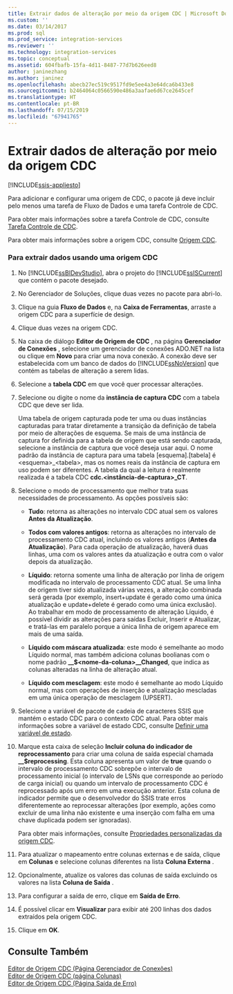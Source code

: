 ```yaml
---
title: Extrair dados de alteração por meio da origem CDC | Microsoft Docs
ms.custom: ''
ms.date: 03/14/2017
ms.prod: sql
ms.prod_service: integration-services
ms.reviewer: ''
ms.technology: integration-services
ms.topic: conceptual
ms.assetid: 604fbafb-15fa-4d11-8487-77d7b626eed8
author: janinezhang
ms.author: janinez
ms.openlocfilehash: abecb27ec519c9517fd9e5ee4a3e64dca6b433e8
ms.sourcegitcommit: b2464064c0566590e486a3aafae6d67ce2645cef
ms.translationtype: HT
ms.contentlocale: pt-BR
ms.lasthandoff: 07/15/2019
ms.locfileid: "67941765"
---
```

# <a name="extract-change-data-using-the-cdc-source"></a>Extrair dados de alteração por meio da origem CDC

[!INCLUDE[ssis-appliesto](../../includes/ssis-appliesto-ssvrpluslinux-asdb-asdw-xxx.md)]


  Para adicionar e configurar uma origem de CDC, o pacote já deve incluir pelo menos uma tarefa de Fluxo de Dados e uma tarefa Controle de CDC.  
  
 Para obter mais informações sobre a tarefa Controle de CDC, consulte [Tarefa Controle de CDC](../../integration-services/control-flow/cdc-control-task.md).  
  
 Para obter mais informações sobre a origem CDC, consulte [Origem CDC](../../integration-services/data-flow/cdc-source.md).  
  
### <a name="to-extract-change-data-using-a-cdc-source"></a>Para extrair dados usando uma origem CDC  
  
1.  No [!INCLUDE[ssBIDevStudio](../../includes/ssbidevstudio-md.md)], abra o projeto do [!INCLUDE[ssISCurrent](../../includes/ssiscurrent-md.md)] que contém o pacote desejado.  
  
2.  No Gerenciador de Soluções, clique duas vezes no pacote para abri-lo.  
  
3.  Clique na guia **Fluxo de Dados** e, na **Caixa de Ferramentas**, arraste a origem CDC para a superfície de design.  
  
4.  Clique duas vezes na origem CDC.  
  
5.  Na caixa de diálogo **Editor de Origem de CDC** , na página **Gerenciador de Conexões** , selecione um gerenciador de conexões ADO.NET na lista ou clique em **Novo** para criar uma nova conexão. A conexão deve ser estabelecida com um banco de dados do [!INCLUDE[ssNoVersion](../../includes/ssnoversion-md.md)] que contém as tabelas de alteração a serem lidas.  
  
6.  Selecione a **tabela CDC** em que você quer processar alterações.  
  
7.  Selecione ou digite o nome da **instância de captura CDC** com a tabela CDC que deve ser lida.  
  
     Uma tabela de origem capturada pode ter uma ou duas instâncias capturadas para tratar diretamente a transição da definição de tabela por meio de alterações de esquema. Se mais de uma instância de captura for definida para a tabela de origem que está sendo capturada, selecione a instância de captura que você deseja usar aqui. O nome padrão da instância de captura para uma tabela [esquema].[tabela] é \<esquema>_\<tabela>, mas os nomes reais da instância de captura em uso podem ser diferentes. A tabela da qual a leitura é realmente realizada é a tabela CDC **cdc.\<instância-de-captura>_CT**.  
  
8.  Selecione o modo de processamento que melhor trata suas necessidades de processamento. As opções possíveis são:  
  
    -   **Tudo**: retorna as alterações no intervalo CDC atual sem os valores **Antes da Atualização**.  
  
    -   **Todos com valores antigos**: retorna as alterações no intervalo de processamento CDC atual, incluindo os valores antigos (**Antes da Atualização**). Para cada operação de atualização, haverá duas linhas, uma com os valores antes da atualização e outra com o valor depois da atualização.  
  
    -   **Líquido**: retorna somente uma linha de alteração por linha de origem modificada no intervalo de processamento CDC atual. Se uma linha de origem tiver sido atualizada várias vezes, a alteração combinada será gerada (por exemplo, insert+update é gerado como uma única atualização e update+delete é gerado como uma única exclusão). Ao trabalhar em modo de processamento de alteração Líquido, é possível dividir as alterações para saídas Excluir, Inserir e Atualizar, e tratá-las em paralelo porque a única linha de origem aparece em mais de uma saída.  
  
    -   **Líquido com máscara atualizada**: este modo é semelhante ao modo Líquido normal, mas também adiciona colunas boolianas com o nome padrão **__$\<nome-da-coluna>\__Changed**, que indica as colunas alteradas na linha de alteração atual.  
  
    -   **Líquido com mesclagem**: este modo é semelhante ao modo Líquido normal, mas com operações de inserção e atualização mescladas em uma única operação de mesclagem (UPSERT).  
  
9. Selecione a variável de pacote de cadeia de caracteres SSIS que mantém o estado CDC para o contexto CDC atual. Para obter mais informações sobre a variável de estado CDC, consulte [Definir uma variável de estado](../../integration-services/data-flow/define-a-state-variable.md).  
  
10. Marque esta caixa de seleção **Incluir coluna do indicador de reprocessamento** para criar uma coluna de saída especial chamada **__$reprocessing**. Esta coluna apresenta um valor de **true** quando o intervalo de processamento CDC sobrepõe o intervalo de processamento inicial (o intervalo de LSNs que corresponde ao período de carga inicial) ou quando um intervalo de processamento CDC é reprocessado após um erro em uma execução anterior. Esta coluna de indicador permite que o desenvolvedor do SSIS trate erros diferentemente ao reprocessar alterações (por exemplo, ações como excluir de uma linha não existente e uma inserção com falha em uma chave duplicada podem ser ignoradas).  
  
     Para obter mais informações, consulte [Propriedades personalizadas da origem CDC](../../integration-services/data-flow/cdc-source-custom-properties.md).  
  
11. Para atualizar o mapeamento entre colunas externas e de saída, clique em **Colunas** e selecione colunas diferentes na lista **Coluna Externa** .  
  
12. Opcionalmente, atualize os valores das colunas de saída excluindo os valores na lista **Coluna de Saída** .  
  
13. Para configurar a saída de erro, clique em **Saída de Erro**.  
  
14. É possível clicar em **Visualizar** para exibir até 200 linhas dos dados extraídos pela origem CDC.  
  
15. Clique em **OK**.  
  
## <a name="see-also"></a>Consulte Também  
 [Editor de Origem CDC &#40;Página Gerenciador de Conexões&#41;](../../integration-services/data-flow/cdc-source-editor-connection-manager-page.md)   
 [Editor de Origem CDC &#40;página Colunas&#41;](../../integration-services/data-flow/cdc-source-editor-columns-page.md)   
 [Editor de Origem CDC &#40;Página Saída de Erro&#41;](../../integration-services/data-flow/cdc-source-editor-error-output-page.md)  
  
  
